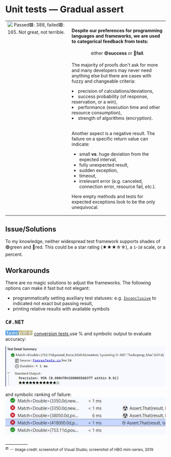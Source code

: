 # Unit tests &mdash; Gradual assert

<table><tr valign="top"><td width="40%"><picture><img alt="&nbsp;Passed🟩: 388, failed🟥: 165. Not great, not terrible." 
 src="https://github.com/Kyriosity/read-write/blob/main/README%2B/_rsc/_img/memes/Tests-NotGreatNotTerrible.jpg" /></picture>
 </td><td>
<h4>Despite our preferences for programming languages and frameworks, we are used to categorical feedback from tests:</h4>
<p align="center">either 🟢<b>success</b> or 🔴<b>fail</b>.</p>
<p>The majority of proofs don't ask for more and many developers may never need anything else but there are cases with fuzzy and changeable criteria:</p>
<lu>
 <li>precision of calculations/deviations,</li>
<li>success probability (of response, reservation, or a win),</li>
<li>performance (execution time and other resource consumption),</li>
<li>strength of algorithms (encryption).</li>
</lu>
  <br />
<p>Another aspect is a negative result. The failure on a specific return value can indicate:</p>
<ul>
<li>small <b>vs</b>. huge deviation from the expected interval,</li>
<li>fully unexpected result,</li>
<li>sudden exception,</li>
<li>timeout,</li>
<li>irrelevant error (e.g. canceled, connection error, resource fail, <i>etc.</i>).</li>
 </ul>
<p>Here empty methods and tests for expected exceptions look to be the only unequivocal.</p>
</td></tr></table>

## Issue/Solutions

To my knowledge, neither widespread test framework supports shades of 🟢green and 🔴red. This could be a star rating (★★★☆☆), a `1`-`10` scale, or a percent. 

## Workarounds

There are no magic solutions to adjust the frameworks. The following options can make it fast but not elegant:

+ programmatically setting auxiliary test statuses: e.g. [`Inconclusive`](https://learn.microsoft.com/en-us/dotnet/api/nunit.framework.assert.inconclusive?view=xamarin-ios-sdk-12) to indicated not exact but passing result, 
+ printing relative results with available symbols

### <samp>C#.NET</samp>

<picture><img alt="&nbsp;F&thinsp;u&thinsp;n&thinsp;c&thinsp;W&thinsp;a&thinsp;r&thinsp;e" src="../../_rsc/img/symb/funcware/funcware-bar_16px.jpg" /></picture> [conversion tests ](../../../src/TuttiFrutti/FuncStore.Convers.Tests/) use % and symbolic output to evaluate accuracy:

<picture><img alt="&nbsp;Conversion precision 95% ★★★★★★★★★☆" src="../../_rsc/img/snap/tests/funcware-convert-forces-95_precision.jpg" /></picture>

and symbolic ranking of failure:\
<picture><img alt="&nbsp;Conversion precision severe and moderate fails" src="../../_rsc/img/snap/tests/funcware-convert-forces-fails_succeess.jpg" /></picture>

\___________\
🔚 ... <sub>Image credit: screenshot of Visual Studio; screenshot of HBO mini-series, 2019</sub>
